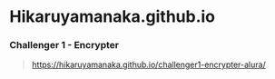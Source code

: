 # Hikaruyamanaka.github.io

### Challenger 1 - Encrypter
>https://hikaruyamanaka.github.io/challenger1-encrypter-alura/
